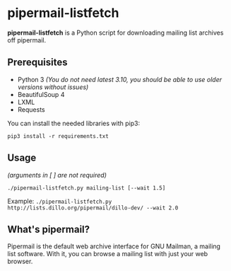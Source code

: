 # pipermail-listfetch
**pipermail-listfetch** is a Python script for downloading mailing list archives
 off pipermail.

## Prerequisites
- Python 3 *(You do not need latest 3.10, you should be able to use older versions without issues)*
- BeautifulSoup 4
- LXML
- Requests

You can install the needed libraries with pip3:
```
pip3 install -r requirements.txt
```

## Usage
*(arguments in [ ] are not required)*
```
./pipermail-listfetch.py mailing-list [--wait 1.5]
```
Example: `./pipermail-listfetch.py http://lists.dillo.org/pipermail/dillo-dev/ --wait 2.0`

## What's pipermail?
Pipermail is the default web archive interface for GNU Mailman, a mailing list 
software. With it, you can browse a mailing list with just your web browser.
